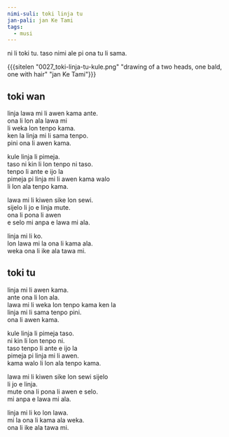 ```yaml
---
nimi-suli: toki linja tu
jan-pali: jan Ke Tami
tags:
  - musi
---
```

ni li toki tu. taso nimi ale pi ona tu li sama.

{{{sitelen "0027_toki-linja-tu-kule.png" "drawing of a two heads, one bald, one with hair" "jan Ke Tami"}}}

## toki wan

linja lawa mi li awen kama ante.  
ona li lon ala lawa mi  
li weka lon tenpo kama.  
ken la linja mi li sama tenpo.  
pini ona li awen kama.  

kule linja li pimeja.  
taso ni kin li lon tenpo ni taso.  
tenpo li ante e ijo la  
pimeja pi linja mi li awen kama walo  
li lon ala tenpo kama.  

lawa mi li kiwen sike lon sewi.  
sijelo li jo e linja mute.  
ona li pona li awen  
e selo mi anpa e lawa mi ala.  

linja mi li ko.  
lon lawa mi la ona li kama ala.  
weka ona li ike ala tawa mi.  

## toki tu

linja mi li awen kama.  
ante ona li lon ala.  
lawa mi li weka lon tenpo kama ken la  
linja mi li sama tenpo pini.  
ona li awen kama.  

kule linja li pimeja taso.  
ni kin li lon tenpo ni.  
taso tenpo li ante e ijo la  
pimeja pi linja mi li awen.  
kama walo li lon ala tenpo kama.  

lawa mi li kiwen sike lon sewi sijelo  
li jo e linja.  
mute ona li pona li awen e selo.  
mi anpa e lawa mi ala.  

linja mi li ko lon lawa.  
mi la ona li kama ala weka.  
ona li ike ala tawa mi.  
